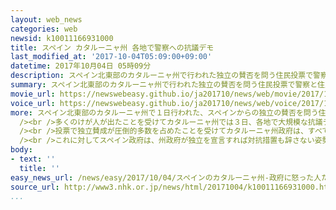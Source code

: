 ```yaml
---
layout: web_news
categories: web
newsid: k10011166931000
title: スペイン カタルーニャ州 各地で警察への抗議デモ
last_modified_at: '2017-10-04T05:09:00+09:00'
datetime: 2017年10月04日 05時09分
description: スペイン北東部のカタルーニャ州で行われた独立の賛否を問う住民投票で警察と住民が衝突し多くのけが人が出たことを受けて、カタルーニャ州の各地で警察の対応に抗議する大規模なデモが行われ、スペイン政府への反発が広がっています。
summary: スペイン北東部のカタルーニャ州で行われた独立の賛否を問う住民投票で警察と住民が衝突し多くのけが人が出たことを受けて、カタルーニャ州の各地で警察の対応に抗議する大規模なデモが行われ、スペイン政府への反発が広がっています。
movie_url: https://newswebeasy.github.io/ja201710/news/web/movie/2017/10/04/k10011166931000.mp4
voice_url: https://newswebeasy.github.io/ja201710/news/web/voice/2017/10/04/k10011166931000.mp3
more: スペイン北東部のカタルーニャ州で１日行われた、スペインからの独立の賛否を問う住民投票をめぐっては、憲法違反だとするスペイン政府が一部の投票所の封鎖に乗り出したため警察と住民が衝突し、州政府は、９００人近くがけがをしたと発表しています。<br
  /><br />多くのけが人が出たことを受けてカタルーニャ州では３日、各地で大規模な抗議デモが行われ、警察によりますと、このうちバルセロナ中心部ではおよそ７０万人が道路や広場に集まりスペイン政府への抗議の声を上げました。参加した男性は「民主主義の国であってはならないことで許されない」と怒りをあらわにしていました。<br
  /><br />投票で独立賛成が圧倒的多数を占めたことを受けてカタルーニャ州政府は、すべての開票作業が終わったあと結果を州議会に報告したうえで、一方的な独立宣言に踏み切る構えで、地元メディアは、早ければ今週金曜日にも独立宣言に向けた手続きが始まるという見通しを示しています。<br
  /><br />これに対してスペイン政府は、州政府が独立を宣言すれば対抗措置も辞さない姿勢を示しているものの、中央政府に対する反発が広がる中、難しい対応を迫られています。
body:
- text: ''
  title: ''
easy_news_url: /news/easy/2017/10/04/スペインのカタルーニャ州-政府に怒った人たちがデモ/
source_url: http://www3.nhk.or.jp/news/html/20171004/k10011166931000.html
...
```

